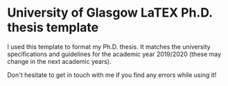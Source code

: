 # University of Glasgow LaTEX Ph.D. thesis template

I used this template to format my Ph.D. thesis. It matches the university specifications and guidelines for the academic year 2019/2020 (these may change in the next academic years).

Don't hesitate to get in touch with me if you find any errors while using it!
